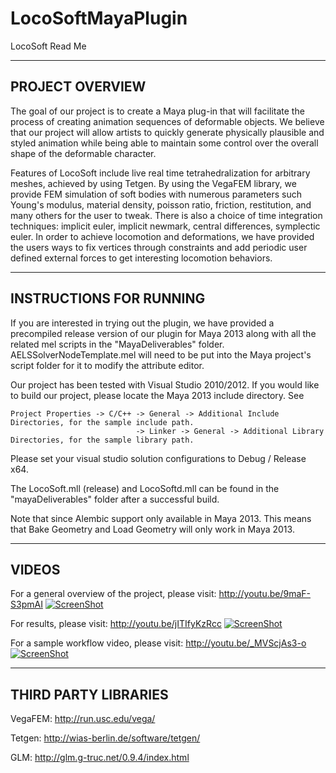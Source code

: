LocoSoftMayaPlugin
==================
LocoSoft Read Me

-------------------------------------------------------------------------------
PROJECT OVERVIEW
-------------------------------------------------------------------------------
The goal of our project is to create a Maya plug-in that will facilitate the process of creating animation sequences of deformable objects. 
We believe that our project will allow artists to quickly generate physically plausible and styled animation while being able to maintain 
some control over the overall shape of the deformable character.

Features of LocoSoft include live real time tetrahedralization for arbitrary meshes, achieved by using Tetgen. By using the VegaFEM library,
we provide FEM simulation of soft bodies with numerous parameters such Young's modulus, material density, poisson ratio, friction, restitution,
and many others for the user to tweak. There is also a choice of time integration techniques: implicit euler, implicit newmark, central differences,
symplectic euler. In order to achieve locomotion and deformations, we have provided the users ways to fix vertices through constraints and add periodic
user defined external forces to get interesting locomotion behaviors.

-------------------------------------------------------------------------------
INSTRUCTIONS FOR RUNNING
-------------------------------------------------------------------------------
If you are interested in trying out the plugin, we have provided a precompiled release version of our plugin for Maya 2013 along with all the 
related mel scripts in the "MayaDeliverables" folder. 
AELSSolverNodeTemplate.mel will need to be put into the Maya project's script folder 
for it to modify the attribute editor.

Our project has been tested with Visual Studio 2010/2012. If you would like to build our project, please locate the Maya 2013 include directory.
See 

    Project Properties -> C/C++ -> General -> Additional Include Directories, for the sample include path.
                                -> Linker -> General -> Additional Library Directories, for the sample library path.

Please set your visual studio solution configurations to Debug / Release x64.

The LocoSoft.mll (release) and LocoSoftd.mll can be found in the "mayaDeliverables" folder after a successful build.

Note that since Alembic support only available in Maya 2013. This means that Bake Geometry and Load Geometry will only work in Maya 2013.

-------------------------------------------------------------------------------
VIDEOS
-------------------------------------------------------------------------------
For a general overview of the project, please visit: http://youtu.be/9maF-S3pmAI
[![ScreenShot](https://raw.github.com/vimanyu/LocoSoftMayaPlugin/master/images/videoLink1.png)](http://youtu.be/9maF-S3pmAI)

For results, please visit: http://youtu.be/jITIfyKzRcc
[![ScreenShot](https://raw.github.com/vimanyu/LocoSoftMayaPlugin/master/images/videoLink2.png)](http://youtu.be/jITIfyKzRcc)

For a sample workflow video, please visit: http://youtu.be/_MVScjAs3-o
[![ScreenShot](https://raw.github.com/vimanyu/LocoSoftMayaPlugin/master/images/videoLink3.png)](http://youtu.be/_MVScjAs3-o)

-------------------------------------------------------------------------------
THIRD PARTY LIBRARIES
-------------------------------------------------------------------------------
VegaFEM: http://run.usc.edu/vega/

Tetgen: http://wias-berlin.de/software/tetgen/

GLM: http://glm.g-truc.net/0.9.4/index.html



